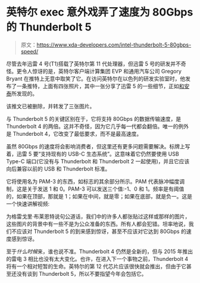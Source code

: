 # 英特尔 exec 意外戏弄了速度为 80Gbps 的 Thunderbolt 5

> 原文：<https://www.xda-developers.com/intel-thunderbolt-5-80gbps-speed/>

尽管去年迅雷 4 号(T1)搭载了英特尔第 11 代处理器，但迅雷 5 号的研发并不奇怪。更令人惊讶的是，英特尔客户端计算集团 EVP 和通用汽车公司 Gregory Bryant 在推特上无意中取笑了它。在访问英特尔在以色列的研发实验室时，他发布了一条推特，上面有四张照片，其中一张分享了迅雷 5 的一些细节，正如[和安泰](https://www.anandtech.com/show/16858/intel-executive-posts-thunderbolt-5-photo-80-gbps-and-pam3-then-deletes-it)所发现的。

该推文已被删除，并转发了三张图片。

与 Thunderbolt 5 的关键区别在于，它将支持 80Gbps 的数据传输速度，是 Thunderbolt 4 的两倍。这并不奇怪，因为它几乎每一代都会翻倍。唯一的例外是 Thunderbolt 4，它改变了最低要求，而不是最高速度。

虽然 80Gbps 的速度将会影响消费者，但这里还有更多问题需要解决。标牌上写着，迅雷 5 要“支持现有的 USB-C 生态系统”。这意味着它仍然要使用 USB Type-C 端口(它没有与 Thunderbolt 和 Thunderbolt 2 一起使用)，并且它应该向后兼容以前的 USB 和 Thunderbolt 标准。

它将使用名为 PAM-3 的东西，如标志的其余部分所示。PAM 代表脉冲幅度调制，这是关于发送 1 和 0。PAM-3 可以发送三个值:-1、0 和 1。频率是有阈值的，如果在顶部，那就是 1；如果在中间，就是零；如果在底部，就是负一。这是一个快速讲解视频:

为格雷戈里·布莱恩特说句公道话，我们中的许多人都张贴过这样或那样的图片，这些图片的背景中有一些不是为公众准备的东西。所有人都会犯错。坦率地说，我们不应该对 Thunderbolt 5 的到来感到惊讶，甚至不应该对它达到 80Gbps 的速度感到惊讶。

至于*什么时候*来，谁也说不准。Thunderbolt 4 仍然是全新的，但与 2015 年推出的雷电 3 相比也没有太大变化。也许，在进入下一个事物之前，Thunderbolt 4 将有一个相对短暂的生命。英特尔的第 12 代芯片应该很快就会推出，但由于它甚至还没有谈到 Thunderbolt 5，所以不要指望今年会包括它。